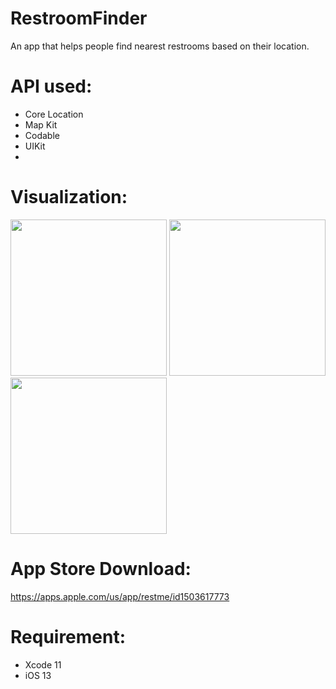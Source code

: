 # RestroomFinder

An app that helps people find nearest restrooms based on their location.

# API used:

- Core Location
- Map Kit
- Codable
- UIKit 
- 
# Visualization:

<img src="https://user-images.githubusercontent.com/50033125/110614094-fbb8ca80-815f-11eb-9124-ee42282ded51.png" width="250"> <img src="https://user-images.githubusercontent.com/50033125/110614248-24d95b00-8160-11eb-8cac-3e3331578c43.png" width="250"/> <img src="https://user-images.githubusercontent.com/50033125/110614307-31f64a00-8160-11eb-886d-52d9b226aee6.png" width="250"/>

# App Store Download:

https://apps.apple.com/us/app/restme/id1503617773

# Requirement: 
- Xcode 11 
- iOS 13
